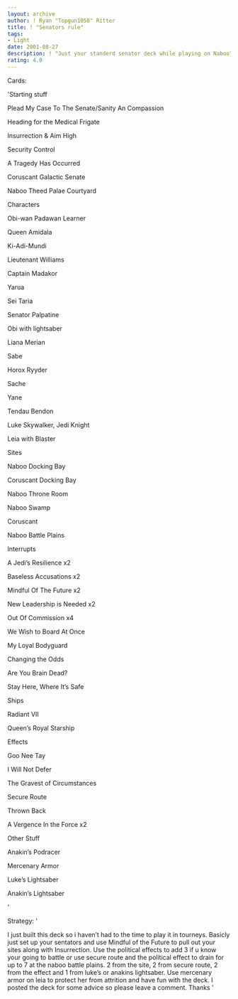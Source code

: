 ```yaml
---
layout: archive
author: ! Ryan "Topgun1058" Ritter
title: ! "Senators rule"
tags:
- Light
date: 2001-08-27
description: ! "Just your standerd senator deck while playing on Naboo"
rating: 4.0
---
```

Cards: 

'Starting stuff

Plead My Case To The Senate/Sanity An Compassion

Heading for the Medical Frigate

Insurrection & Aim High

Security Control

A Tragedy Has Occurred

Coruscant Galactic Senate

Naboo Theed Palae Courtyard


Characters

Obi-wan Padawan Learner

Queen Amidala

Ki-Adi-Mundi

Lieutenant Williams

Captain Madakor

Yarua

Sei Taria

Senator Palpatine

Obi with lightsaber

Liana Merian

Sabe

Horox Ryyder

Sache

Yane

Tendau Bendon

Luke Skywalker, Jedi Knight

Leia with Blaster


Sites

Naboo Docking Bay

Coruscant Docking Bay

Naboo Throne Room

Naboo Swamp

Coruscant

Naboo Battle Plains


Interrupts

A Jedi’s Resilience x2

Baseless Accusations x2

Mindful Of The Future x2

New Leadership is Needed x2

Out Of Commission x4

We Wish to Board At Once

My Loyal Bodyguard

Changing the Odds

Are You Brain Dead?

Stay Here, Where It’s Safe


Ships

Radiant VII

Queen’s Royal Starship


Effects

Goo Nee Tay

I Will Not Defer

The Gravest of Circumstances

Secure Route

Thrown Back

A Vergence In the Force x2


Other Stuff

Anakin’s Podracer

Mercenary Armor

Luke’s Lightsaber

Anakin’s Lightsaber



'

Strategy: '

I just built this deck so i haven’t had to the time to play it in tourneys. Basicly just set up your sentators and use Mindful of the Future to pull out your sites along with Insurrection. Use the political effects to add 3 if u know your going to battle or use secure route and the political effect to drain for up to 7 at the naboo battle plains. 2 from the site, 2 from secure route, 2 from the effect and 1 from luke’s or anakins lightsaber. Use mercenary armor on leia to protect her from attrition and have fun with the deck. I posted the deck for some advice so please leave a comment. Thanks '